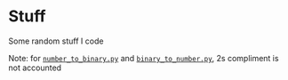# Stuff

Some random stuff I code

Note: for [`number_to_binary.py`](https://github.com/Kev-in123/stuff/blob/main/number_to_binary.py) and [`binary_to_number.py`](https://github.com/Kev-in123/stuff/blob/main/binary_to_number.py), 2s compliment is not accounted

